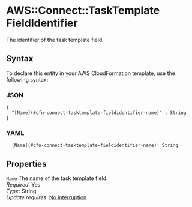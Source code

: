 # AWS::Connect::TaskTemplate FieldIdentifier<a name="aws-properties-connect-tasktemplate-fieldidentifier"></a>

The identifier of the task template field\.

## Syntax<a name="aws-properties-connect-tasktemplate-fieldidentifier-syntax"></a>

To declare this entity in your AWS CloudFormation template, use the following syntax:

### JSON<a name="aws-properties-connect-tasktemplate-fieldidentifier-syntax.json"></a>

```
{
  "[Name](#cfn-connect-tasktemplate-fieldidentifier-name)" : String
}
```

### YAML<a name="aws-properties-connect-tasktemplate-fieldidentifier-syntax.yaml"></a>

```
  [Name](#cfn-connect-tasktemplate-fieldidentifier-name): String
```

## Properties<a name="aws-properties-connect-tasktemplate-fieldidentifier-properties"></a>

`Name`  <a name="cfn-connect-tasktemplate-fieldidentifier-name"></a>
The name of the task template field\.  
*Required*: Yes  
*Type*: String  
*Update requires*: [No interruption](https://docs.aws.amazon.com/AWSCloudFormation/latest/UserGuide/using-cfn-updating-stacks-update-behaviors.html#update-no-interrupt)